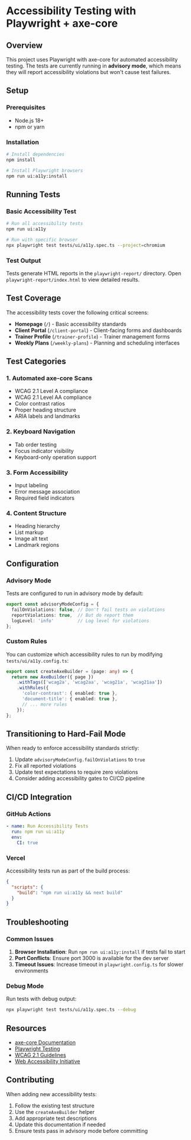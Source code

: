 # Accessibility Testing with Playwright + axe-core

## Overview

This project uses Playwright with axe-core for automated accessibility testing. The tests are currently running in **advisory mode**, which means they will report accessibility violations but won't cause test failures.

## Setup

### Prerequisites

- Node.js 18+ 
- npm or yarn

### Installation

```bash
# Install dependencies
npm install

# Install Playwright browsers
npm run ui:a11y:install
```

## Running Tests

### Basic Accessibility Test

```bash
# Run all accessibility tests
npm run ui:a11y

# Run with specific browser
npx playwright test tests/ui/a11y.spec.ts --project=chromium
```

### Test Output

Tests generate HTML reports in the `playwright-report/` directory. Open `playwright-report/index.html` to view detailed results.

## Test Coverage

The accessibility tests cover the following critical screens:

- **Homepage** (`/`) - Basic accessibility standards
- **Client Portal** (`/client-portal`) - Client-facing forms and dashboards
- **Trainer Profile** (`/trainer-profile`) - Trainer management forms
- **Weekly Plans** (`/weekly-plans`) - Planning and scheduling interfaces

## Test Categories

### 1. Automated axe-core Scans

- WCAG 2.1 Level A compliance
- WCAG 2.1 Level AA compliance
- Color contrast ratios
- Proper heading structure
- ARIA labels and landmarks

### 2. Keyboard Navigation

- Tab order testing
- Focus indicator visibility
- Keyboard-only operation support

### 3. Form Accessibility

- Input labeling
- Error message association
- Required field indicators

### 4. Content Structure

- Heading hierarchy
- List markup
- Image alt text
- Landmark regions

## Configuration

### Advisory Mode

Tests are configured to run in advisory mode by default:

```typescript
export const advisoryModeConfig = {
  failOnViolations: false, // Don't fail tests on violations
  reportViolations: true,  // But do report them
  logLevel: 'info'         // Log level for violations
};
```

### Custom Rules

You can customize which accessibility rules to run by modifying `tests/ui/a11y.config.ts`:

```typescript
export const createAxeBuilder = (page: any) => {
  return new AxeBuilder({ page })
    .withTags(['wcag2a', 'wcag2aa', 'wcag21a', 'wcag21aa'])
    .withRules({
      'color-contrast': { enabled: true },
      'document-title': { enabled: true },
      // ... more rules
    });
};
```

## Transitioning to Hard-Fail Mode

When ready to enforce accessibility standards strictly:

1. Update `advisoryModeConfig.failOnViolations` to `true`
2. Fix all reported violations
3. Update test expectations to require zero violations
4. Consider adding accessibility gates to CI/CD pipeline

## CI/CD Integration

### GitHub Actions

```yaml
- name: Run Accessibility Tests
  run: npm run ui:a11y
  env:
    CI: true
```

### Vercel

Accessibility tests run as part of the build process:

```json
{
  "scripts": {
    "build": "npm run ui:a11y && next build"
  }
}
```

## Troubleshooting

### Common Issues

1. **Browser Installation**: Run `npm run ui:a11y:install` if tests fail to start
2. **Port Conflicts**: Ensure port 3000 is available for the dev server
3. **Timeout Issues**: Increase timeout in `playwright.config.ts` for slower environments

### Debug Mode

Run tests with debug output:

```bash
npx playwright test tests/ui/a11y.spec.ts --debug
```

## Resources

- [axe-core Documentation](https://github.com/dequelabs/axe-core)
- [Playwright Testing](https://playwright.dev/)
- [WCAG 2.1 Guidelines](https://www.w3.org/WAI/WCAG21/quickref/)
- [Web Accessibility Initiative](https://www.w3.org/WAI/)

## Contributing

When adding new accessibility tests:

1. Follow the existing test structure
2. Use the `createAxeBuilder` helper
3. Add appropriate test descriptions
4. Update this documentation if needed
5. Ensure tests pass in advisory mode before committing
